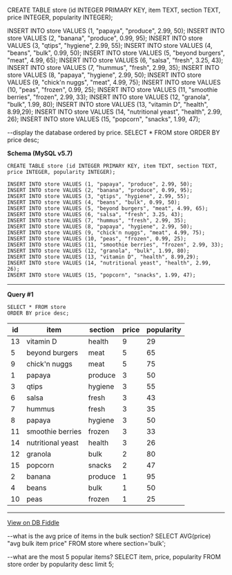 CREATE TABLE store (id INTEGER PRIMARY KEY, item TEXT, section TEXT, price INTEGER, popularity INTEGER);

INSERT INTO store VALUES (1, "papaya", "produce", 2.99, 50);
INSERT INTO store VALUES (2, "banana", "produce", 0.99, 95);
INSERT INTO store VALUES (3, "qtips", "hygiene", 2.99, 55);
INSERT INTO store VALUES (4, "beans", "bulk", 0.99, 50);
INSERT INTO store VALUES (5, "beyond burgers", "meat", 4.99, 65);
INSERT INTO store VALUES (6, "salsa", "fresh", 3.25, 43);
INSERT INTO store VALUES (7, "hummus", "fresh", 2.99, 35);
INSERT INTO store VALUES (8, "papaya", "hygiene", 2.99, 50);
INSERT INTO store VALUES (9, "chick'n nuggs", "meat", 4.99, 75);
INSERT INTO store VALUES (10, "peas", "frozen", 0.99, 25);
INSERT INTO store VALUES (11, "smoothie berries", "frozen", 2.99, 33);
INSERT INTO store VALUES (12, "granola", "bulk", 1.99, 80);
INSERT INTO store VALUES (13, "vitamin D", "health", 8.99,29);
INSERT INTO store VALUES (14, "nutritional yeast", "health", 2.99, 26);
INSERT INTO store VALUES (15, "popcorn", "snacks", 1.99, 47);

--display the database ordered by price. 
SELECT * FROM store
ORDER BY price desc; 

**Schema (MySQL v5.7)**

    CREATE TABLE store (id INTEGER PRIMARY KEY, item TEXT, section TEXT, price INTEGER, popularity INTEGER);
    
    INSERT INTO store VALUES (1, "papaya", "produce", 2.99, 50);
    INSERT INTO store VALUES (2, "banana", "produce", 0.99, 95);
    INSERT INTO store VALUES (3, "qtips", "hygiene", 2.99, 55);
    INSERT INTO store VALUES (4, "beans", "bulk", 0.99, 50);
    INSERT INTO store VALUES (5, "beyond burgers", "meat", 4.99, 65);
    INSERT INTO store VALUES (6, "salsa", "fresh", 3.25, 43);
    INSERT INTO store VALUES (7, "hummus", "fresh", 2.99, 35);
    INSERT INTO store VALUES (8, "papaya", "hygiene", 2.99, 50);
    INSERT INTO store VALUES (9, "chick'n nuggs", "meat", 4.99, 75);
    INSERT INTO store VALUES (10, "peas", "frozen", 0.99, 25);
    INSERT INTO store VALUES (11, "smoothie berries", "frozen", 2.99, 33);
    INSERT INTO store VALUES (12, "granola", "bulk", 1.99, 80);
    INSERT INTO store VALUES (13, "vitamin D", "health", 8.99,29);
    INSERT INTO store VALUES (14, "nutritional yeast", "health", 2.99, 26);
    INSERT INTO store VALUES (15, "popcorn", "snacks", 1.99, 47);

---

**Query #1**

    SELECT * FROM store
    ORDER BY price desc;

| id  | item              | section | price | popularity |
| --- | ----------------- | ------- | ----- | ---------- |
| 13  | vitamin D         | health  | 9     | 29         |
| 5   | beyond burgers    | meat    | 5     | 65         |
| 9   | chick'n nuggs     | meat    | 5     | 75         |
| 1   | papaya            | produce | 3     | 50         |
| 3   | qtips             | hygiene | 3     | 55         |
| 6   | salsa             | fresh   | 3     | 43         |
| 7   | hummus            | fresh   | 3     | 35         |
| 8   | papaya            | hygiene | 3     | 50         |
| 11  | smoothie berries  | frozen  | 3     | 33         |
| 14  | nutritional yeast | health  | 3     | 26         |
| 12  | granola           | bulk    | 2     | 80         |
| 15  | popcorn           | snacks  | 2     | 47         |
| 2   | banana            | produce | 1     | 95         |
| 4   | beans             | bulk    | 1     | 50         |
| 10  | peas              | frozen  | 1     | 25         |

---

[View on DB Fiddle](https://www.db-fiddle.com/)


--what is the avg price of items in the bulk section? 
SELECT AVG(price) "avg bulk item price"
FROM store
where section='bulk'; 

--what are the most 5 popular items? 
SELECT item, price, popularity
FROM store
order by popularity desc
limit 5; 
